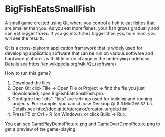 # BigFishEatsSmallFish
A small game created using Qt, where you control a fish to eat fishes that are smaller than you. As you eat more fishes, your fish grows gradually and can eat bigger fishes. If you go into fishes bigger than you, hum hum, you will see the results.

Qt is a cross-platform application framework that is widely used for developing application software that can be run on various software and hardware platforms with little or no change in the underlying codebase. Details see https://en.wikipedia.org/wiki/Qt_(software)

How to run this game?
1. Download the files.
2. Open Qt; click Fille -> Open File or Project -> find the file you just downloaded; open BigFishEatsSmallFish.pro.
3. Configure the "kits". "kits" are settings used for building and running projects. For example, you can choose Desktop Qt 5.3 MinGW 32 bit. Details see http://doc.qt.io/qtcreator/creator-targets.html.
4. Press F5 or Ctrl + R (on Windows), or click Build -> Run.

You can see GamePlayDemoPicture.png and GameOverDemoPicture.png to get a preview of the game-playing.
